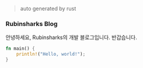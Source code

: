 > auto generated by rust

### Rubinsharks Blog

안녕하세요, Rubinsharks의 개발 블로그입니다.
반갑습니다.

``` rust
fn main() {
    println!("Hello, world!");
}
```